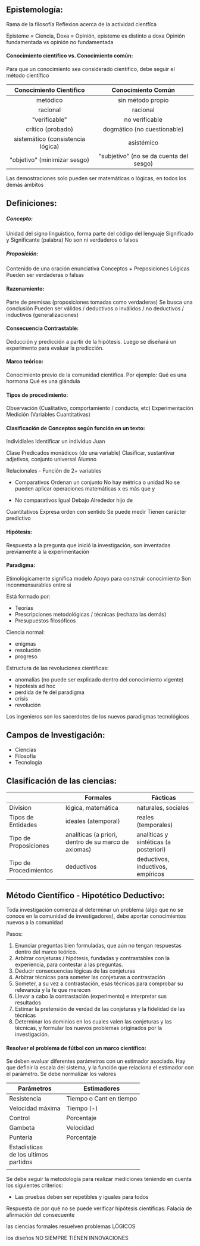 ## Epistemología:
Rama de la filosofía
Reflexion acerca de la actividad cientfíca

Episteme = Ciencia, Doxa = Opinión, episteme es distinto a doxa
Opinión fundamentada vs opinión no fundamentada
#### Conocimiento científico vs. Conocimiento común:
Para que un conocimiento sea considerado científico, debe seguir el método científico

|      Conocimiento Cientifico      |           Conocimiento Común            |
| :-------------------------------: | :-------------------------------------: |
|             metódico              |            sin método propio            |
|             racional              |                racional                 |
|           "verificable"           |             no verificable              |
|         crítico (probado)         |       dogmático (no cuestionable)       |
| sistemático (consistencia lógica) |               asistémico                |
|   "objetivo" (minimizar sesgo)    | "subjetivo" (no se da cuenta del sesgo) |

Las demostraciones solo pueden ser matemáticas o lógicas, en todos los demás ámbitos
## Definiciones:
##### Concepto:
Unidad del signo linguístico, forma parte del código del lenguaje
Significado y Significante (palabra)
No son ni verdaderos o falsos
##### Proposición:
Contenido de una oración enunciativa
Conceptos + Preposiciones Lógicas
Pueden ser verdaderas o falsas

#### Razonamiento:
Parte de premisas (proposiciones tomadas como verdaderas)
Se busca una conclusión
Pueden ser válidos / deductivos o inválidos / no deductivos / inductivos (generalizaciones)

#### Consecuencia Contrastable:
Deducción y predicción a partir de la hipótesis.
Luego se diseñará un experimento para evaluar la predicción.

#### Marco teórico:
Conocimiento previo de la comunidad cientifica.
Por ejemplo:
	Qué es una hormona
	Qué es una glándula

#### Tipos de procedimiento:
Observación (Cualitativo, comportamiento / conducta, etc)
Experimentación
Medición (Variables Cuantitativas)

#### Clasificación de Conceptos según función en un texto:
Individiales
	Identificar un individuo
	Juan
	
Clase
	Predicados monádicos (de una variable)
	Clasificar, sustantivar adjetivos, conjunto universal
	Alumno

Relacionales - Función de 2+ variables
- Comparativos
	Ordenan un conjunto
	No hay métrica o unidad
	No se pueden aplicar operaciones matemáticas
	x es más que y
	
- No comparativos
	Igual
	Debajo
	Alrededor
	hijo de

Cuantitativos
	Expresa orden con sentido
	Se puede medir
	Tienen carácter predictivo

#### Hipótesis:
Respuesta a la pregunta que inició la investigación,  son inventadas previamente a la experimentación

#### Paradigma:
Etimológicamente significa modelo
Apoyo para construír conocimiento
Son inconmensurables entre si

Está formado por:
- Teorías
- Prescripciones metodológicas / técnicas (rechaza las demás)
- Presupuestos filosóficos

Ciencia normal:
- enigmas
- resolución
- progreso

Estructura de las revoluciones científicas:
- anomalías (no puede ser explicado dentro del conocimiento vigente)
- hipotesis ad hoc 
- perdida de fe del paradigma
- crisis 
- revolución

Los ingenieros son los sacerdotes de los nuevos paradigmas tecnológicos
## Campos de Investigación:
- Ciencias
- Filosofía
- Tecnología

## Clasificación de las ciencias:
|                        | Formales                                             | Fácticas                               |
| ---------------------- | ---------------------------------------------------- | -------------------------------------- |
| Division               | lógica, matemática                                   | naturales, sociales                    |
| Tipos de Entidades     | ideales (atemporal)                                  | reales (temporales)                    |
| Tipo de Proposiciones  | analíticas (a priori, dentro de su marco de axiomas) | analíticas y sintéticas (a posteriori) |
| Tipo de Procedimientos | deductivos                                           | deductivos, inductivos, empíricos      |

## Método Científico - Hipotético Deductivo:
Toda investigación comienza al determinar un problema (algo que no se conoce en la comunidad de investigadores), debe aportar conocimientos nuevos a la comunidad

Pasos:
1. Enunciar preguntas bien formuladas, que aún no tengan respuestas dentro del marco teórico.
2. Arbitrar conjeturas / hipótesis, fundadas y contrastables con la experiencia, para contestar a las preguntas.
3. Deducir consecuencias lógicas de las conjeturas
4. Arbitrar técnicas para someter las conjeturas a contrastación
5. Someter, a su vez a contrastación, esas técnicas para comprobar su relevancia y la fe que merecen
6. Llevar a cabo la contrastación (experimento) e interpretar sus resultados
7. Estimar la pretensión de verdad de las conjeturas y la fidelidad de las técnicas
8. Determinar los dominios en los cuales valen las conjeturas y las técnicas, y formular los nuevos problemas originados por la investigación.

#### Resolver el problema de fútbol con un marco científico:
Se deben evaluar diferentes parámetros con un estimador asociado.
Hay que definir la escala del sistema, y la función que relaciona el estimador con el parámetro.
Se debe normalizar los valores


| Parámetros                                 | Estimadores             |
| ------------------------------------------ | ----------------------- |
| Resistencia                                | Tiempo o Cant en tiempo |
| Velocidad máxima                           | Tiempo (-)              |
| Control                                    | Porcentaje              |
| Gambeta                                    | Velocidad               |
| Puntería                                   | Porcentaje              |
| Estadísticas<br>de los ultimos<br>partidos |                         |
|                                            |                         |

Se debe seguír la metodología para realizar mediciones teniendo en cuenta los siguientes criterios:
- Las pruebas deben ser repetibles y iguales para todos

Respuesta de por qué no se puede verificar hipótesis científicas:
Falacia de afirmación del consecuente

las ciencias formales resuelven problemas LÓGICOS

los diseños NO SIEMPRE TIENEN INNOVACIONES